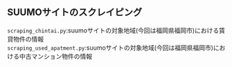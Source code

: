 ## SUUMOサイトのスクレイピング
`scraping_chintai.py`:suumoサイトの対象地域(今回は福岡県福岡市)における賃貸物件の情報  
`scraping_used_apatment.py`:suumoサイトの対象地域(今回は福岡県福岡市)における中古マンション物件の情報
